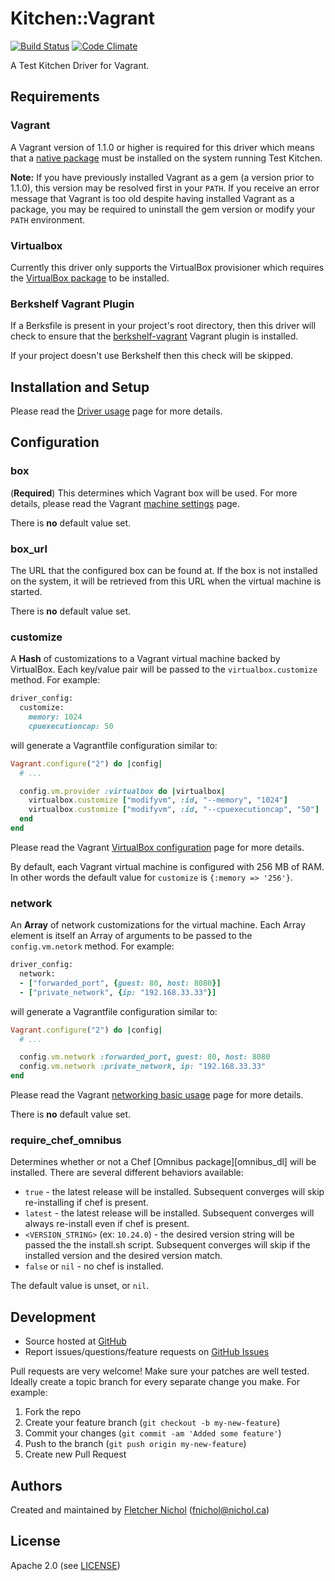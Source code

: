 # <a name="title"></a> Kitchen::Vagrant

[![Build Status](https://travis-ci.org/opscode/kitchen-vagrant.png)](https://travis-ci.org/opscode/kitchen-vagrant)
[![Code Climate](https://codeclimate.com/github/opscode/kitchen-vagrant.png)](https://codeclimate.com/github/opscode/kitchen-vagrant)

A Test Kitchen Driver for Vagrant.

## <a name="requirements"></a> Requirements

### <a name="dependencies-vagrant"></a> Vagrant

A Vagrant version of 1.1.0 or higher is required for this driver which means
that a [native package][vagrant_dl] must be installed on the system running
Test Kitchen.

**Note:** If you have previously installed Vagrant as a gem (a version prior
to 1.1.0), this version may be resolved first in your `PATH`. If you receive an
error message that Vagrant is too old despite having installed Vagrant as a
package, you may be required to uninstall the gem version or modify your `PATH`
environment.

### <a name="dependencies-virtualbox"></a> Virtualbox

Currently this driver only supports the VirtualBox provisioner which requires
the [VirtualBox package][virtualbox_dl] to be installed.

### <a name="dependencies-berkshelf"></a> Berkshelf Vagrant Plugin

If a Berksfile is present in your project's root directory, then this driver
will check to ensure that the [berkshelf-vagrant][berkshelf_vagrant] Vagrant
plugin is installed.

If your project doesn't use Berkshelf then this check will be skipped.

## <a name="installation"></a> Installation and Setup

Please read the [Driver usage][driver_usage] page for more details.

## <a name="config"></a> Configuration

### <a name="config-box"></a> box

(**Required**) This determines which Vagrant box will be used. For more
details, please read the Vagrant [machine settings][vagrant_machine_settings]
page.

There is **no** default value set.

### <a name="config-box-url"></a> box\_url

The URL that the configured box can be found at. If the box is not installed on
the system, it will be retrieved from this URL when the virtual machine is
started.

There is **no** default value set.

### <a name="config-customize"></a> customize

A **Hash** of customizations to a Vagrant virtual machine backed by VirtualBox.
Each key/value pair will be passed to the `virtualbox.customize` method. For
example:

```ruby
driver_config:
  customize:
    memory: 1024
    cpuexecutioncap: 50
```

will generate a Vagrantfile configuration similar to:

```ruby
Vagrant.configure("2") do |config|
  # ...

  config.vm.provider :virtualbox do |virtualbox|
    virtualbox.customize ["modifyvm", :id, "--memory", "1024"]
    virtualbox.customize ["modifyvm", :id, "--cpuexecutioncap", "50"]
  end
end
```

Please read the Vagrant [VirtualBox configuration][vagrant_virtualbox] page for
more details.

By default, each Vagrant virtual machine is configured with 256 MB of RAM. In
other words the default value for `customize` is `{:memory => '256'}`.

### <a name="config-network"></a> network

An **Array** of network customizations for the virtual machine. Each Array
element is itself an Array of arguments to be passed to the `config.vm.netork`
method. For example:

```ruby
driver_config:
  network:
  - ["forwarded_port", {guest: 80, host: 8080}]
  - ["private_network", {ip: "192.168.33.33"}]
```

will generate a Vagrantfile configuration similar to:

```ruby
Vagrant.configure("2") do |config|
  # ...

  config.vm.network :forwarded_port, guest: 80, host: 8080
  config.vm.network :private_network, ip: "192.168.33.33"
end
```

Please read the Vagrant [networking basic usage][vagrant_networking] page for
more details.

There is **no** default value set.

### <a name="config-require-chef-omnibus"></a> require\_chef\_omnibus

Determines whether or not a Chef [Omnibus package][omnibus_dl] will be
installed. There are several different behaviors available:

* `true` - the latest release will be installed. Subsequent converges
  will skip re-installing if chef is present.
* `latest` - the latest release will be installed. Subsequent converges
  will always re-install even if chef is present.
* `<VERSION_STRING>` (ex: `10.24.0`) - the desired version string will
  be passed the the install.sh script. Subsequent converges will skip if
  the installed version and the desired version match.
* `false` or `nil` - no chef is installed.

The default value is unset, or `nil`.

## <a name="development"></a> Development

* Source hosted at [GitHub][repo]
* Report issues/questions/feature requests on [GitHub Issues][issues]

Pull requests are very welcome! Make sure your patches are well tested.
Ideally create a topic branch for every separate change you make. For
example:

1. Fork the repo
2. Create your feature branch (`git checkout -b my-new-feature`)
3. Commit your changes (`git commit -am 'Added some feature'`)
4. Push to the branch (`git push origin my-new-feature`)
5. Create new Pull Request

## <a name="authors"></a> Authors

Created and maintained by [Fletcher Nichol][author] (<fnichol@nichol.ca>)

## <a name="license"></a> License

Apache 2.0 (see [LICENSE][license])


[author]:           https://github.com/opscode
[issues]:           https://github.com/opscode/kitchen-vagrant/issues
[license]:          https://github.com/opscode/kitchen-vagrant/blob/master/LICENSE
[repo]:             https://github.com/opscode/kitchen-vagrant
[driver_usage]:     http://docs.kitchen-ci.org/drivers/usage
[chef_omnibus_dl]:  http://www.opscode.com/chef/install/

[berkshelf_vagrant]:        http://rubygems.org/gems/berkshelf-vagrant
[vagrant_dl]:               http://downloads.vagrantup.com/
[vagrant_machine_settings]: http://docs.vagrantup.com/v2/vagrantfile/machine_settings.html
[vagrant_networking]:       http://docs.vagrantup.com/v2/networking/basic_usage.html
[vagrant_virtualbox]:       http://docs.vagrantup.com/v2/virtualbox/configuration.html
[virtualbox_dl]:            https://www.virtualbox.org/wiki/Downloads
